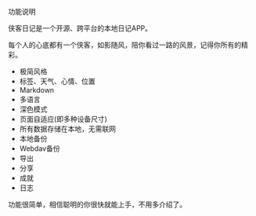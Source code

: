 ﻿功能说明

侠客日记是一个开源、跨平台的本地日记APP。

每个人的心底都有一个侠客，如影随风，陪你看过一路的风景，记得你所有的精彩。

- 极简风格
- 标签、天气、心情、位置
- Markdown
- 多语言
- 深色模式
- 页面自适应(即多种设备尺寸)
- 所有数据存储在本地，无需联网
- 本地备份
- Webdav备份
- 导出
- 分享
- 成就
- 日志

功能很简单，相信聪明的你很快就能上手，不用多介绍了。
